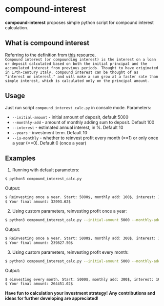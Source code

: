 # compound-interest

**compound-interest** proposes simple python script for compound interest calculation.

## What is compound interest

Referring to the definition from [this](https://www.investopedia.com/terms/c/compoundinterest.asp) resource,  
`Compound interest (or compounding interest) is the interest on a loan or deposit calculated based on both the initial principal and the accumulated interest from previous periods. Thought to have originated in 17th-century Italy, compound interest can be thought of as "interest on interest," and will make a sum grow at a faster rate than simple interest, which is calculated only on the principal amount.`

## Usage

Just run script `compound_interest_calc.py` in console mode. Parameters: 
* `--initial-amount` - initial amount of deposit, default 5000
* `--monthly-add` - amount of monthly adding sum to deposit. Default 100
* `--interest` - estimated annual interest, in %. Default 10
* `--years` - investment term. Default 10
* `--is-monthly` - whether to reinvest profit every month (==1) or only once a year (==0). Default 0 (once a year)

## Examples

1. Running with default parameters:
```sh
$ python3 compound_interest_calc.py
```

Output: 
```sh
$ Reinvesting once a year. Start: 5000$, monthly add: 100$, interest: 10.00%, years: 10
$ Your final amount: 32093.62$
```

2. Using custom parameters, reinvesting profit once a year:
```sh
$ python3 compound_interest_calc.py --initial-amount 5000 --monthly-add 300 --interest 10 --years 20
```
Output:
```sh
$ Reinvesting once a year. Start: 5000$, monthly add: 300$, interest: 10.00%, years: 20
$ Your final amount: 239827.50$
```

3. Using custom parameters, reinvesting profit every month:
```sh
$ python3 compound_interest_calc.py --initial-amount 5000 --monthly-add 300 --interest 10 --years 20 --is-monthly 1
```
Output:
```sh
$ einvesting every month. Start: 5000$, monthly add: 300$, interest: 10.00%, years: 20
$ Your final amount: 264451.02$
```

**Have fun to calculation your investment strategy!**
**Any contributions and ideas for further developing are appreciated!**
